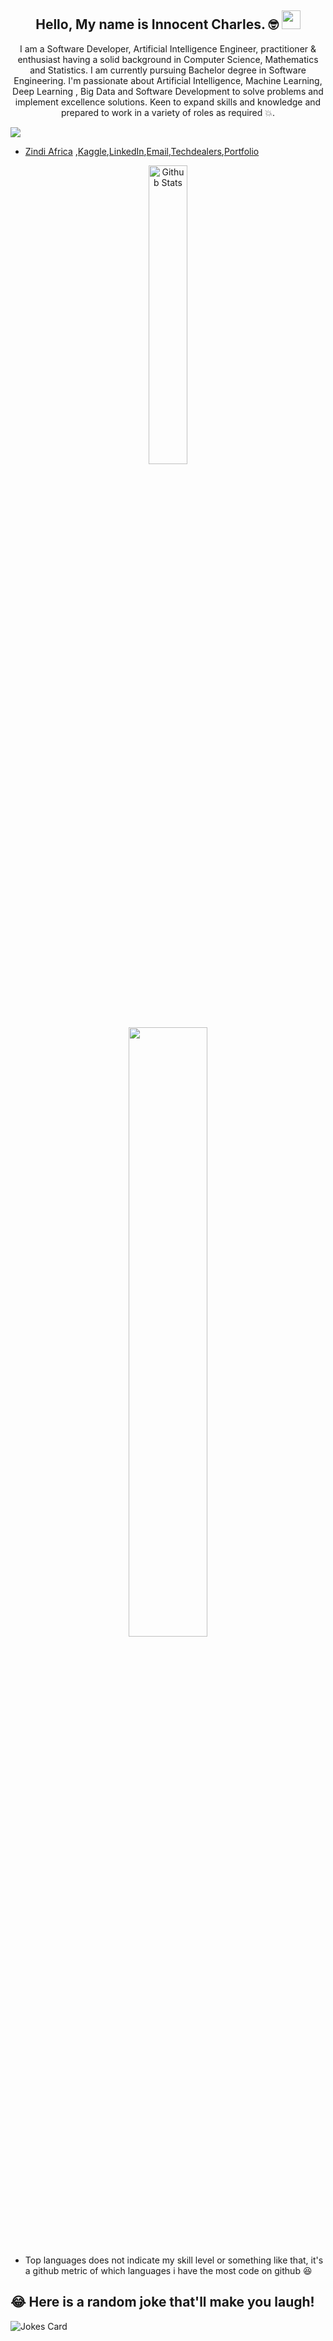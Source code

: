 
<h2 align="center">Hello, My name is Innocent Charles. 🤓 <img src="https://raw.githubusercontent.com/MartinHeinz/MartinHeinz/master/wave.gif" width="30px"></h2>
<p align="center">I am  a Software Developer, Artificial Intelligence Engineer, practitioner & enthusiast having  a  solid background in Computer Science, Mathematics and Statistics. I am currently pursuing Bachelor degree in Software Engineering. I'm passionate about Artificial Intelligence, Machine Learning, Deep Learning , Big Data and Software Development to solve problems and implement excellence solutions. Keen to expand skills and knowledge and prepared to work in a variety
of roles as required 💥.
</p>

![](https://komarev.com/ghpvc/?username=innocoder-official&color=blue)


<!--### 📫 Where to find me-->
- [Zindi Africa](https://zindi.africa/users/XVIII_6) ,[Kaggle](https://www.kaggle.com/innocoderofficial),[LinkedIn](https://www.linkedin.com/in/innocent-charles-329194214/),[Email](mailto:innocentcharles217@gmail.com),[Techdealers](https://techdealers.co.tz/),[Portfolio](https://innocentcharles.com)

<!--- [HackerRank](https://www.hackerrank.com/innocentcharles1?hr_r=1)
- [LinkedIn](https://www.linkedin.com/in/innocent-charles-329194214/) 👨💼
- [Email](mailto:innocentcharles217@gmail.com)
- [Techdealers](https://techdealers.co.tz/)
- [Articles Writer](https://medium.com/@innocentcharles_)  
- [Others](http://myurls.co/innocentcharles__): 
-->
<!--Here is the codes for the most used language -->
<p align="center">
  <img width="35%" src="https://github-readme-stats.vercel.app/api/top-langs/?username=innocoder-official&theme=tokyonight" alt="Github Stats" />
</p>
<!--Here is the codes for the innocent'git status-->
<p align="center"><img width="50%" src="https://github-readme-stats.vercel.app/api?username=innocoder-official&count_private=true&show_icons=true&include_all_commits=true&theme=tokyonight" /></p>



<!--
<table border="0" cellspacing="0" cellpadding="0" allign="center">
  <tbody>
    <tr>
      <th colspan="9" >MY CURRENT AND ALL TIME STACK 🧑‍💻</th>
    </tr>
    <tr>
      <td align="center">
        <a href="https://www.oracle.com/uk/java/">
          <img src="https://upload.wikimedia.org/wikipedia/en/3/30/Java_programming_language_logo.svg" alt="Java" width="70" height="70"/>
        </a>
      </td>


     <td align="center">
        <a href="https://www.python.org/">
          <img src="https://upload.wikimedia.org/wikipedia/commons/f/f8/Python_logo_and_wordmark.svg" alt="Python" width="70" height="70"/> 
        </a>
      </td>  
  


       <td align="center">
        <a href="https://www.scala-lang.org/">
          <img src="https://www.scala-lang.org/resources/img/frontpage/scala-spiral.png" alt="Scala" width="70" height="70"/>
        </a>
      </td>  
    <td align="center">
	 <a href="https://en.wikipedia.org/wiki/C%2B%2B">
            <img src="https://upload.wikimedia.org/wikipedia/commons/1/18/ISO_C%2B%2B_Logo.svg" alt="C++" width="70" height="70"/>
      </td> 
       

       <td align="center">
        <a href="https://en.wikibooks.org/wiki/R_Programming">
          <img src="https://www.r-project.org/logo/Rlogo.svg" alt="JavaScript"             width="70" height="70"/>
        </a>
      </td>     
     


      <td align="center">
        <a href="https://nodejs.org/en/">
          <img src="https://upload.wikimedia.org/wikipedia/commons/d/d9/Node.js_logo.svg" alt="nodejs" width="70" height="70"/>
        </a>
      </td>
      <td align="center">
     <a href="https://en.wikipedia.org/wiki/Dart_(programming_language)">
            <img src="https://upload.wikimedia.org/wikipedia/commons/f/fe/Dart_programming_language_logo.svg" alt="Dart" width="70" height="70"/>
	    </td>    
      <td align="center">
        <a href="https://en.wikipedia.org/wiki/Kotlin_(programming_language)">
          <img src="https://upload.wikimedia.org/wikipedia/commons/1/11/Kotlin_logo_2021.svg" alt="kotlin" width="70" height="70"/>
        </a>
      </td>
      <td align="center">
        <a href="https://en.wikipedia.org/wiki/PHP">
          <img src="https://upload.wikimedia.org/wikipedia/commons/2/27/PHP-logo.svg" alt="HTML5" width="70" height="70"/>
        </a>
      </td>   
    </tr>
    <tr>
     <td align="center">
        <a href="https://en.wikipedia.org/wiki/Django_(web_framework)">
          <img src="https://upload.wikimedia.org/wikipedia/commons/7/75/Django_logo.svg" alt="Django" width="70" height="70"/>
        </a>
      </td>       
      <td align="center">
        <a href="https://en.wikipedia.org/wiki/Laravel">
          <img src="https://upload.wikimedia.org/wikipedia/commons/9/9a/Laravel.svg" alt="Kubernetes" width="70" height="70"/>
        </a>
      </td>
      <td align="center">
        <a href="https://en.wikipedia.org/wiki/Express.js">
          <img src="https://upload.wikimedia.org/wikipedia/commons/6/64/Expressjs.png" alt="Heroku" width="70" height="70"/>
        </a>
      </td>
      <td align="center">
        <a href="https://en.wikipedia.org/wiki/PostgreSQL">
          <img src="https://upload.wikimedia.org/wikipedia/commons/2/29/Postgresql_elephant.svg" alt="Apache Spark" width="70" height="70"/>
        </a>
      </td>   
      <td align="center">
        <a href="">
          <a href="https://www.mysql.com/">
            <img src="https://i1.wp.com/fileserialkey.com/wp-content/uploads/2019/07/2-2.png?fit=300%2C300&ssl=1" alt="MySQL SQL" width="70" height="70"/>
          </a>
        </a>
      </td>
      <td align="center">
        <a href="https://www.oracle.com/uk/database/technologies/">
          <img src="https://pbs.twimg.com/profile_images/1171452654112755712/MW0_-kQQ.jpg" alt="Oracle Database" width="70" height="70"/>
        </a>
      </td>
    <td align="center">
	  <a href="https://en.wikipedia.org/wiki/Flutter_(software)">
            <img src="https://upload.wikimedia.org/wikipedia/commons/4/44/Google-flutter-logo.svg" alt="linux" width="70" height="70"/>
	    </td>
   <td align="center">
	 <a href="https://en.wikipedia.org/wiki/Android_Studio">
            <img src="https://upload.wikimedia.org/wikipedia/commons/e/e3/Android_Studio_Icon_%282014-2019%29.svg" alt="Android Studio" width="70" height="70"/>
      </td>
     <td align="center">
        <a href="https://en.wikipedia.org/wiki/Visual_Studio_Code">
          <img src="https://upload.wikimedia.org/wikipedia/commons/9/9a/Visual_Studio_Code_1.35_icon.svg" alt="linux" width="70" height="70"/>
        </a>
      </td> 
    </tr>
    <tr>
      <td align="center">
        <a href="https://en.wikipedia.org/wiki/Git">
          <img src="https://upload.wikimedia.org/wikipedia/commons/e/e0/Git-logo.svg" alt="linux" width="70" height="70"/>
        </a>
      </td>   
    <td align="center">
        <a href="https://en.wikipedia.org/wiki/Linux">
          <img src="https://upload.wikimedia.org/wikipedia/commons/3/35/Tux.svg" alt="linux" width="70" height="70"/>
        </a>
      </td>       
   <td align="center">
        <a href="https://github.com/">
          <img src="https://upload.wikimedia.org/wikipedia/commons/9/95/Font_Awesome_5_brands_github.svg" alt="git" width="70" height="70"/>
        </a>
      </td>
   <td align="center">
        <a href="https://aws.amazon.com/">
          <img src="https://a0.awsstatic.com/libra-css/images/logos/aws_logo_smile_1200x630.png" alt="aws" width="70" height="70"/>
        </a>
      </td>
   <td align="center">
        <a href="https://en.wikipedia.org/wiki/Apache_Hadoop">
          <img src="https://upload.wikimedia.org/wikipedia/commons/3/38/Hadoop_logo_new.svg" alt="MS Azure" width="70" height="70"/>
        </a>
      </td>
    <td align="center">
        <a href="https://spark.apache.org/">
          <img src="https://www.onlinebooksreview.com/uploads/blog_images/2017/11/27_file.png" alt="Apache Spark" width="70" height="70"/>
        </a>
      </td> 
  <td align="center">
        <a href="https://en.wikipedia.org/wiki/Apache_Kafka">
          <img src="https://upload.wikimedia.org/wikipedia/commons/0/05/Apache_kafka.svg" alt="Kubernetes" width="70" height="70"/>
        </a>
      </td> 

<td align="center">
        <a href="https://www.heroku.com/">
          <img src="https://res-3.cloudinary.com/crunchbase-production/image/upload/c_lpad,f_auto,q_auto:eco/v1491420676/cenlvst0fgs8ejx12n8u.png" alt="Heroku" width="70" height="70"/>
        </a>
      </td>
    <td align="center">
        <a href="https://www.docker.com/">
          <img src="https://upload.wikimedia.org/wikipedia/commons/4/4e/Docker_%28container_engine%29_logo.svg" alt="docker" width="70" height="70"/>
        </a>
      </td>
   </tr>
<tr>
 <td align="center">
        <a href="https://en.wikipedia.org/wiki/TensorFlow">
          <img src="https://upload.wikimedia.org/wikipedia/commons/1/11/TensorFlowLogo.svg" alt="Kubernetes" width="70" height="70"/>
        </a>
      </td> 
<td align="center">
        <a href="https://en.wikipedia.org/wiki/Keras">
          <img src="https://upload.wikimedia.org/wikipedia/commons/a/ae/Keras_logo.svg" alt="Heroku" width="70" height="70"/>
        </a>
      </td>
<td align="center">
        <a href="https://en.wikipedia.org/wiki/PyTorch">
          <img src="https://upload.wikimedia.org/wikipedia/commons/c/c6/PyTorch_logo_black.svg" alt="Heroku" width="70" height="70"/>
        </a>
      </td>
 <td align="center">
        <a href="https://en.wikipedia.org/wiki/Scikit-learn">
          <img src="https://upload.wikimedia.org/wikipedia/commons/0/05/Scikit_learn_logo_small.svg" alt="mongoDB" width="70" height="70"/>
        </a>
      </td>
     <td align="center">
        <a href="https://cassandra.apache.org/">
          <img src="https://upload.wikimedia.org/wikipedia/commons/thumb/5/5e/Cassandra_logo.svg/1200px-Cassandra_logo.svg.png" alt="Oracle Database" width="70" height="70"/>
        </a>
      </td>
 </tr>
  </tbody>
</table>
-->
<!--
<h3 align="center">Tools Used:</h3>
<p align="center">
	</a><a href="https://scikit-learn.org/" target="_blank"> <img src="https://upload.wikimedia.org/wikipedia/commons/0/05/Scikit_learn_logo_small.svg" alt="scikit_learn" width="40" height="40"/><a href="https://www.postgresql.org" target="_blank"> <img src="https://raw.githubusercontent.com/devicons/devicon/master/icons/postgresql/postgresql-original-wordmark.svg" alt="postgresql" width="40" height="40"/><a href="https://www.tensorflow.org" target="_blank"> <img src="https://www.vectorlogo.zone/logos/tensorflow/tensorflow-icon.svg" alt="tensorflow" width="40" height="40"/> </a><a href="https://git-scm.com/" target="_blank"> <img src="https://www.vectorlogo.zone/logos/git-scm/git-scm-icon.svg" alt="git" width="40" height="40"/> </a>
</p>
-->


* Top languages does not indicate my skill level or something like that, it's a github metric of which languages i have the most code on github 😆




## 😂 Here is a random joke that'll make you laugh!
![Jokes Card](https://readme-jokes.vercel.app/api)



	

